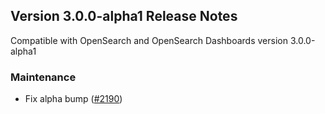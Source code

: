 ## Version 3.0.0-alpha1 Release Notes

Compatible with OpenSearch and OpenSearch Dashboards version 3.0.0-alpha1

### Maintenance
* Fix alpha bump ([#2190](https://github.com/opensearch-project/security-dashboards-plugin/pull/2190))